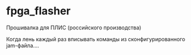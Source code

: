 # fpga_flasher
Прошивалка для ПЛИС (российского производства)

Когда лень каждый раз вписывать команды из сконфигурированного jam-файла....

